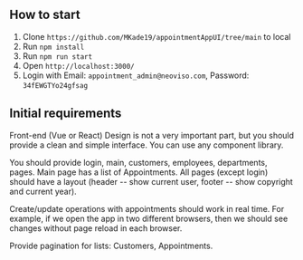## How to start

1. Clone `https://github.com/MKade19/appointmentAppUI/tree/main` to local
2. Run `npm install`
3. Run `npm run start`
4. Open `http://localhost:3000/`
5. Login with Email: `appointment_admin@neoviso.com`, Password: `34fEWGTYo24gfsag`

## Initial requirements

Front-end (Vue or React)
Design is not a very important part, but you should provide a clean and simple interface. You can use any component library.

You should provide login, main, customers, employees, departments, pages.
	Main page has a list of Appointments.
All pages (except login) should have a layout (header -- show current user, footer -- show copyright and current year).

Create/update operations with appointments should work in real time. For example, if we open the app in two different browsers, then we should see changes without page reload in each browser.

Provide pagination for lists: Customers, Appointments.